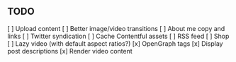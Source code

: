 ## TODO

[ ] Upload content
[ ] Better image/video transitions
[ ] About me copy and links
[ ] Twitter syndication
[ ] Cache Contentful assets
[ ] RSS feed
[ ] Shop
[ ] Lazy video (with default aspect ratios?)
[x] OpenGraph tags
[x] Display post descriptions
[x] Render video content
